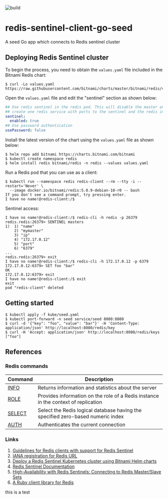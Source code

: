 ![build](https://github.com/danielpacak/redis-sentinel-client-go-seed/workflows/build/badge.svg)

# redis-sentinel-client-go-seed

A seed Go app which connects to Redis sentinel cluster

## Deploying Redis Sentinel cluster

To begin the process, you need to obtain the `values.yaml` file included in the Bitnami Redis chart:

```
$ curl -Lo values.yaml https://raw.githubusercontent.com/bitnami/charts/master/bitnami/redis/values.yaml
```

Open the `values.yaml` file and edit the "sentinel" section as shown below:

```yaml
## Use redis sentinel in the redis pod. This will disable the master and slave services and
## create one redis service with ports to the sentinel and the redis instances
sentinel:
  enabled: true
## Use password authentication
usePassword: false
```

Install the latest version of the chart using the `values.yaml` file as shown below:

```
$ helm repo add bitnami https://charts.bitnami.com/bitnami
$ kubectl create namespace redis
$ helm install redis bitnami/redis -n redis --values values.yaml
```

Run a Redis pod that you can use as a client:

```
$ kubectl run --namespace redis redis-client --rm --tty -i --restart='Never' \
  --image docker.io/bitnami/redis:5.0.9-debian-10-r0 -- bash
If you don't see a command prompt, try pressing enter.
I have no name!@redis-client:/$
```

Sentinel access:

```
I have no name!@redis-client:/$ redis-cli -h redis -p 26379
redis.redis:26379> SENTINEL masters
1)  1) "name"
    2) "mymaster"
    3) "ip"
    4) "172.17.0.12"
    5) "port"
    6) "6379"
...
redis.redis:26379> exit
I have no name!@redis-client:/$ redis-cli -h 172.17.0.12 -p 6379
172.17.0.12:6379> SET foo "bar"
OK
172.17.0.12:6379> exit
I have no name!@redis-client:/$ exit
exit
pod "redis-client" deleted
```

## Getting started

```
$ kubectl apply -f kube/seed.yaml
$ kubectl port-forward -n seed service/seed 8080:8080
$ curl -d '{"key": "foo", "value": "bar"}' -H 'Content-Type: application/json' http://localhost:8080/redis/key
$ curl -H 'Accept: application/json' http://localhost:8080/redis/keys
["foo"]
```

## References

### Redis commands

| Command                  | Description                                                                        |
| ------------------------ | ---------------------------------------------------------------------------------- |
| [INFO][command-info]     | Returns information and statistics about the server                                |
| [ROLE][command-role]     | Provides information on the role of a Redis instance in the context of replication |
| [SELECT][command-select] | Select the Redis logical database having the specified zero-based numeric index    |
| [AUTH][command-auth]     | Authenticates the current connection                                               |

### Links

1. [Guidelines for Redis clients with support for Redis Sentinel](https://redis.io/topics/sentinel-clients)
1. [IANA registration for Redis URL](https://www.iana.org/assignments/uri-schemes/prov/redis)
2. [Deploy a Redis Sentinel Kubernetes cluster using Bitnami Helm charts](https://docs.bitnami.com/tutorials/deploy-redis-sentinel-production-cluster)
3. [Redis Sentinel Documentation](https://redis.io/topics/sentinel)
4. [High-Availability with Redis Sentinels: Connecting to Redis Master/Slave Sets](https://scalegrid.io/blog/high-availability-with-redis-sentinels-connecting-to-redis-masterslave-sets)
5. [A Ruby client library for Redis](https://github.com/redis/redis-rb)

[command-info]: https://redis.io/commands/info
[command-role]: https://redis.io/commands/role
[command-select]: https://redis.io/commands/select
[command-auth]: https://redis.io/commands/auth

this is a test
